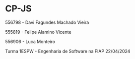 # CP-JS
556798 - Davi Fagundes Machado Vieira

555819 - Felipe Alamino Vicente

556906 - Luca Monteiro

Turma 1ESPW - Engenharia de Software na FIAP
22/04/2024
